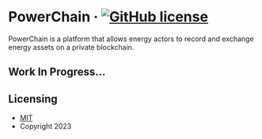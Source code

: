# PowerChain &middot; [![GitHub license](https://img.shields.io/badge/license-MIT-blue.svg?style=flat-square)](https://github.com/MnAppsNet/PowerChain/blob/master/LICENSE)
PowerChain is a platform that allows energy actors to record and exchange energy assets on a private blockchain.

## Work In Progress...

## Licensing
* [MIT](https://github.com/MnAppsNet/PowerChain/blob/master/LICENSE)
* Copyright 2023